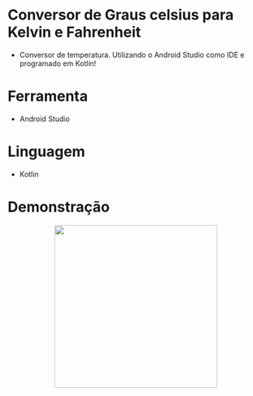 # Conversor de Graus celsius para Kelvin e Fahrenheit
- Conversor de temperatura. Utilizando o Android Studio como IDE e programado em Kotlin!

# Ferramenta
- Android Studio

# Linguagem
- Kotlin

# Demonstração
<div align="center">
<image src="https://github.com/VolpeBA/ConversorTemperatura/assets/53006149/f77d0fe1-9a02-49ed-aca7-580601a049f7" width="320px" center>

</div>
